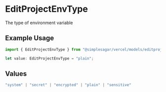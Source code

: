 # EditProjectEnvType

The type of environment variable

## Example Usage

```typescript
import { EditProjectEnvType } from "@simplesagar/vercel/models/editprojectenvop.js";

let value: EditProjectEnvType = "plain";
```

## Values

```typescript
"system" | "secret" | "encrypted" | "plain" | "sensitive"
```
